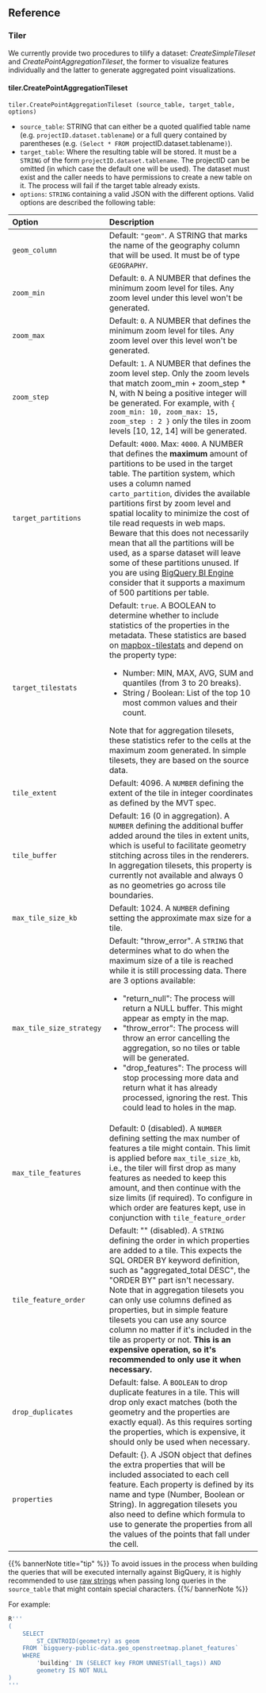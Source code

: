 ## Reference


### Tiler

We currently provide two procedures to tilify a dataset: _CreateSimpleTileset_ and _CreatePointAggregationTileset_, the former to visualize features individually and the latter to generate aggregated point visualizations.

#### tiler.CreatePointAggregationTileset

`tiler.CreatePointAggregationTileset (source_table, target_table, options)`

* `source_table`: STRING that can either be a quoted qualified table name (e.g. ``projectID.dataset.tablename``) or a full query contained by parentheses (e.g. `(Select * FROM `projectID.dataset.tablename`)`).
* `target_table`: Where the resulting table will be stored. It must be a `STRING` of the form ``projectID.dataset.tablename``. The projectID can be omitted (in which case the default one will be used). The dataset must exist and the caller needs to have permissions to create a new table on it. The process will fail if the target table already exists.
* `options`: `STRING` containing a valid JSON with the different options. Valid options are described the following table:

| Option | Description |
| :----- | :------ |
|`geom_column`| Default: `"geom"`. A STRING that marks the name of the geography column that will be used. It must be of type `GEOGRAPHY`. |
|`zoom_min`| Default: `0`. A NUMBER that defines the minimum zoom level for tiles. Any zoom level under this level won't be generated.|
|`zoom_max`| Default: `0`. A NUMBER that defines the minimum zoom level for tiles. Any zoom level over this level won't be generated.|
|`zoom_step`| Default: `1`. A NUMBER that defines the zoom level step. Only the zoom levels that match zoom_min + zoom_step * N, with N being a positive integer will be generated. For example, with `{ zoom_min: 10, zoom_max: 15, zoom_step : 2 }` only the tiles in zoom levels [10, 12, 14] will be generated.|
|`target_partitions`| Default: `4000`. Max: `4000`. A NUMBER that defines the **maximum** amount of partitions to be used in the target table. The partition system, which uses a column named `carto_partition`, divides the available partitions first by zoom level and spatial locality to minimize the cost of tile read requests in web maps. Beware that this does not necessarily mean that all the partitions will be used, as a sparse dataset will leave some of these partitions unused. If you are using [BigQuery BI Engine](https://cloud.google.com/bi-engine/docs/overview) consider that it supports a maximum of 500 partitions per table.|
|`target_tilestats`| Default: `true`. A BOOLEAN to determine whether to include statistics of the properties in the metadata. These statistics are based on [mapbox-tilestats](https://github.com/mapbox/mapbox-geostats) and depend on the property type:<br/><ul><li>Number: MIN, MAX, AVG, SUM and quantiles (from 3 to 20 breaks).</li><li>String / Boolean: List of the top 10 most common values and their count.</li></ul>Note that for aggregation tilesets, these statistics refer to the cells at the maximum zoom generated. In simple tilesets, they are based on the source data.|
|`tile_extent`| Default: 4096. A `NUMBER` defining the extent of the tile in integer coordinates as defined by the MVT spec.
|`tile_buffer`| Default: 16 (0 in aggregation). A `NUMBER` defining the additional buffer added around the tiles in extent units, which is useful to facilitate geometry stitching across tiles in the renderers. In aggregation tilesets, this property is currently not available and always 0 as no geometries go across tile boundaries.
|`max_tile_size_kb`| Default: 1024. A `NUMBER` defining setting the approximate max size for a tile.
|`max_tile_size_strategy`| Default: "throw_error". A `STRING` that determines what to do when the maximum size of a tile is reached while it is still processing data. There are 3 options available:<br/><ul><li>"return_null": The process will return a NULL buffer. This might appear as empty in the map.</li><li>"throw_error": The process will throw an error cancelling the aggregation, so no tiles or table will be generated.</li><li>"drop_features": The process will stop processing more data and return what it has already processed, ignoring the rest. This could lead to holes in the map.</li></ul>|
|`max_tile_features`| Default: 0 (disabled). A `NUMBER` defining setting the max number of features a tile might contain. This limit is applied before `max_tile_size_kb`, i.e., the tiler will first drop as many features as needed to keep this amount, and then continue with the size limits (if required). To configure in which order are features kept, use in conjunction with `tile_feature_order`|
|`tile_feature_order`| Default: "" (disabled). A `STRING` defining the order in which properties are added to a tile. This expects the SQL ORDER BY keyword definition, such as "aggregated_total DESC", the "ORDER BY" part isn't necessary. Note that in aggregation tilesets you can only use columns defined as properties, but in simple feature tilesets you can use any source column no matter if it's included in the tile as property or not. **This is an expensive operation, so it's recommended to only use it when necessary.**|
|`drop_duplicates`| Default: false. A `BOOLEAN` to drop duplicate features in a tile. This will drop only exact matches (both the geometry and the properties are exactly equal). As this requires sorting the properties, which is expensive, it should only be used when necessary.|
|`properties`| Default: {}. A JSON object that defines the extra properties that will be included associated to each cell feature. Each property is defined by its name and type (Number, Boolean or String). In aggregation tilesets you also need to define which formula to use to generate the properties from all the values of the points that fall under the cell.|


{{% bannerNote title="tip" %}}
To avoid issues in the process when building the queries that will be executed internally against BigQuery, it is highly recommended to use [raw strings](https://cloud.google.com/bigquery/docs/reference/standard-sql/lexical#string_and_bytes_literals) when passing long queries in the `source_table` that might contain special characters.
{{%/ bannerNote %}}

For example:
```sql
R'''
(
    SELECT
        ST_CENTROID(geometry) as geom
    FROM `bigquery-public-data.geo_openstreetmap.planet_features`
    WHERE
        'building' IN (SELECT key FROM UNNEST(all_tags)) AND
        geometry IS NOT NULL
)
'''
```





